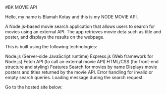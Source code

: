 #BK MOVIE API

Hello, my name is Blamah Kotay and this is my NODE MOVIE API.

A Node.js-based movie search application that allows users to search for movies using an external API. The app retrieves movie deta such as title and poster, and displays the results on the webpage.

This is built using the following technologies:

Node.js (Server-side JavaScript runtime)
Express.js (Web framework for Node.js)
Fetch API (to call an external movie API)
HTML/CSS (for front-end structure and styling)
Features
Search for movies by name
Displays movie posters and titles returned by the movie API.
Error handling for invalid or empty search queries.
Loading message during the search request.

Go to the hosted site below: 
